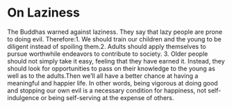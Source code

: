 # On Laziness

​The Buddhas warned against laziness. They say that lazy people are prone to doing evil. Therefore:1. We should train our children and the young to be diligent instead of spoiling them.2. Adults should apply themselves to pursue worthwhile endeavors to contribute to society.       3. Older people should not simply take it easy, feeling that they have earned it. Instead, they should look for opportunities to pass on their knowledge to the young as well as to the adults.​Then we’ll all have a better chance at having a meaningful and happier life. In other words, being vigorous at doing good and stopping our own evil is a necessary condition for happiness, not self-indulgence or being self-serving at the expense of others.